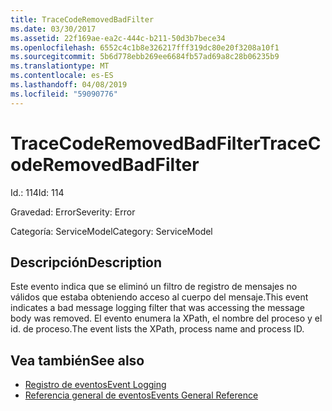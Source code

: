 ```yaml
---
title: TraceCodeRemovedBadFilter
ms.date: 03/30/2017
ms.assetid: 22f169ae-ea2c-444c-b211-50d3b7bece34
ms.openlocfilehash: 6552c4c1b8e326217fff319dc80e20f3208a10f1
ms.sourcegitcommit: 5b6d778ebb269ee6684fb57ad69a8c28b06235b9
ms.translationtype: MT
ms.contentlocale: es-ES
ms.lasthandoff: 04/08/2019
ms.locfileid: "59090776"
---
```

# <a name="tracecoderemovedbadfilter"></a><span data-ttu-id="c69aa-102">TraceCodeRemovedBadFilter</span><span class="sxs-lookup"><span data-stu-id="c69aa-102">TraceCodeRemovedBadFilter</span></span>
<span data-ttu-id="c69aa-103">Id.: 114</span><span class="sxs-lookup"><span data-stu-id="c69aa-103">Id: 114</span></span>  
  
 <span data-ttu-id="c69aa-104">Gravedad: Error</span><span class="sxs-lookup"><span data-stu-id="c69aa-104">Severity: Error</span></span>  
  
 <span data-ttu-id="c69aa-105">Categoría: ServiceModel</span><span class="sxs-lookup"><span data-stu-id="c69aa-105">Category: ServiceModel</span></span>  
  
## <a name="description"></a><span data-ttu-id="c69aa-106">Descripción</span><span class="sxs-lookup"><span data-stu-id="c69aa-106">Description</span></span>  
 <span data-ttu-id="c69aa-107">Este evento indica que se eliminó un filtro de registro de mensajes no válidos que estaba obteniendo acceso al cuerpo del mensaje.</span><span class="sxs-lookup"><span data-stu-id="c69aa-107">This event indicates a bad message logging filter that was accessing the message body was removed.</span></span> <span data-ttu-id="c69aa-108">El evento enumera la XPath, el nombre del proceso y el id. de proceso.</span><span class="sxs-lookup"><span data-stu-id="c69aa-108">The event lists the XPath, process name and process ID.</span></span>  
  
## <a name="see-also"></a><span data-ttu-id="c69aa-109">Vea también</span><span class="sxs-lookup"><span data-stu-id="c69aa-109">See also</span></span>

- [<span data-ttu-id="c69aa-110">Registro de eventos</span><span class="sxs-lookup"><span data-stu-id="c69aa-110">Event Logging</span></span>](../../../../../docs/framework/wcf/diagnostics/event-logging/index.md)
- [<span data-ttu-id="c69aa-111">Referencia general de eventos</span><span class="sxs-lookup"><span data-stu-id="c69aa-111">Events General Reference</span></span>](../../../../../docs/framework/wcf/diagnostics/event-logging/events-general-reference.md)
